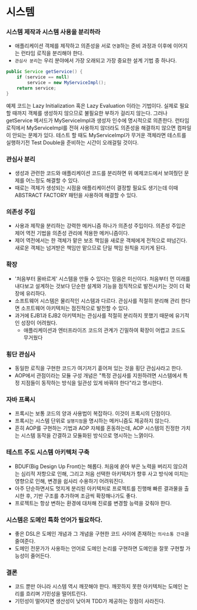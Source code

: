 # 시스템

### 시스템 제작과 시스템 사용을 분리하라
- 애플리케이션 객체를 제작하고 의존성을 서로 `연결`하는 준비 과정과 이후에 이어지는 런타임 로직을 분리해야 한다.
- `관심사 분리`는 우리 분야에서 가장 오래되고 가장 중요한 설계 기법 중 하나다.

```java
public Service getService() {
    if (service == null)
        service = new MyServiceImpl();
    return service;
}
```
예제 코드는 Lazy Initialization 혹은 Lazy Evaluation 이라는 기법이다.  실제로 필요할 때까지 객체를 생성하지 않으므로 불필요한 부하가 걸리지 않는다. 그러나 getService 메서드가
MyServiceImpl과 생성자 인수에 명시적으로 의존한다. 런타임 로직에서 MyServiceImpl를 전혀 사용하지 않더라도 의존성을 해결하지 않으면
컴파일이 안되는 문제가 있다. 테스트 할 때도 MyServiceImpl가 무거운 객체라면 테스트를 실행하기전 Test Double을 준비하는 시간이 오래걸릴 것이다.

### 관심사 분리
- 생성과 관련한 코드와 애플리케이션 코드를 분리하면 위 예제코드에서 보여줬던 문제를 어느정도 해결할 수 있다.
- 때로는 객체가 생성되는 시점을 애플리케이션이 결정할 필요도 생기는데 이때 ABSTRACT FACTORY 패턴을 사용하여 해결할 수 있다.

### 의존성 주입
- 사용과 제작을 분리하는 강력한 메커니즘 하나가 의존성 주입이다. 의존성 주입은 제어 역전 기법을 의존성 관리에 적용한 메커니즘이다.
- 제어 역전에서는 한 객체가 맡은 보조 책임을 새로운 객체에게 전적으로 떠넘긴다. 새로운 객체는 넘겨받은 책임만 맡으므로 단일 책임 원칙을 지키게 된다.

### 확장
- '처음부터 올바르게' 시스템을 만들 수 있다는 믿음은 미신이다. 처음부터 먼 미래를 내다보고 설계하는 것보다 단순한 설계와 기능을 점직적으로 발전시키는 것이 더 확장에 유리하다.
- 소프트웨어 시스템은 물리적인 시스템과 다르다. 관심사를 적절히 분리해 관리 한다면 소프트웨어 아키텍처는 점진적으로 발전할 수 있다.
- 과거에 EJB1과 EJB2 아키텍처는 관심사를 적절히 분리하지 못했기 때문에 유기적인 성장이 어려웠다.
  - 애플리케이션과 엔터프라이즈 코드의 관계가 긴밀하여 확장이 어렵고 코드도 무거웠다

### 횡단 관심사
- 동일한 로직을 구현한 코드가 여기저기 흩어져 있는 것을 횡단 관심사라고 한다.
- AOP에서 관점이라는 모듈 구성 개념은 "특정 관심사를 지원하려면 시스템에서 특정 지점들이 동작하는 방식을 일관성 있게 바꿔야 한다"라고 명시한다.


### 자바 프록시
- 프록시는 보통 코드의 양과 사용법이 복잡하다. 이것이 프록시의 단점이다.
- 프록시는 시스템 단위로 `실행지점`을 명시하는 메커니즘도 제공하지 않는다.
- 흔히 AOP를 구현하는 기법과 AOP 자체를 혼동하는데, AOP 시스템의 진정한 가치는 시스템 동작을 간결하고 모듈화된 방식으로 명시하는 느엵이다.

### 테스트 주도 시스템 아키텍처 구축
- BDUF(Big Design Up Front)는 해롭다. 처음에 쏟아 부은 노력을 버리지 않으려는 심리적 저항으로 인해, 그리고 처음 선택한 아키텍처가 향후 사고 방식에 미치는 영향으로 인해, 변경을 쉽사리 수용하기 어려워진다.
- 아주 단순하면서도 멋지게 분리된 아키텍처로 프로젝트를 진행해 빠른 결과물을 출시한 후, 기반 구조를 추가하며 조금씩 확장해나가도 좋다.
- 프로젝트는 항상 변하는 환경에 대처해 진로를 변경할 능력을 갖춰야 한다.

### 시스템은 도메인 특화 언어가 필요하다.
- 좋은 DSL은 도메인 개념과 그 개념을 구현한 코드 사이에 존재하는 `의사소통 간극`을 줄여준다.
- 도메인 전문가가 사용하는 언어로 도메인 논리를 구현하면 도메인을 잘못 구현할 가능성이 줄어든다.

### 결론
- 코드 뿐만 아니라 시스템 역시 깨끗해야 한다. 깨끗하지 못한 아키텍처는 도메인 논리를 흐리며 기민성을 떨어트린다.
- 기민성이 떨어지면 생산성이 낮아져 TDD가 제공하는 장점이 사라진다.
